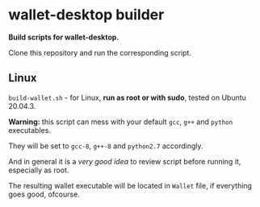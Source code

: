 # wallet-desktop builder
**Build scripts for wallet-desktop.**

Clone this repository and run the corresponding script.

## Linux

`build-wallet.sh` - for Linux, **run as root or with sudo**, tested on Ubuntu 20.04.3.

**Warning:** this script can mess with your default `gcc`, `g++` and `python` executables.

They will be set to `gcc-8`, `g++-8` and `python2.7` accordingly.

And in general it is a *very good idea* to review script before running it, especially as root.

The resulting wallet executable will be located in `Wallet` file, if everything goes good, ofcourse.